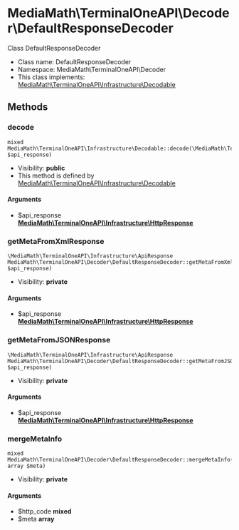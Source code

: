 MediaMath\TerminalOneAPI\Decoder\DefaultResponseDecoder
===============

Class DefaultResponseDecoder




* Class name: DefaultResponseDecoder
* Namespace: MediaMath\TerminalOneAPI\Decoder
* This class implements: [MediaMath\TerminalOneAPI\Infrastructure\Decodable](MediaMath-TerminalOneAPI-Infrastructure-Decodable.md)






Methods
-------


### decode

    mixed MediaMath\TerminalOneAPI\Infrastructure\Decodable::decode(\MediaMath\TerminalOneAPI\Infrastructure\HttpResponse $api_response)





* Visibility: **public**
* This method is defined by [MediaMath\TerminalOneAPI\Infrastructure\Decodable](MediaMath-TerminalOneAPI-Infrastructure-Decodable.md)


#### Arguments
* $api_response **[MediaMath\TerminalOneAPI\Infrastructure\HttpResponse](MediaMath-TerminalOneAPI-Infrastructure-HttpResponse.md)**



### getMetaFromXmlResponse

    \MediaMath\TerminalOneAPI\Infrastructure\ApiResponse MediaMath\TerminalOneAPI\Decoder\DefaultResponseDecoder::getMetaFromXmlResponse(\MediaMath\TerminalOneAPI\Infrastructure\HttpResponse $api_response)





* Visibility: **private**


#### Arguments
* $api_response **[MediaMath\TerminalOneAPI\Infrastructure\HttpResponse](MediaMath-TerminalOneAPI-Infrastructure-HttpResponse.md)**



### getMetaFromJSONResponse

    \MediaMath\TerminalOneAPI\Infrastructure\ApiResponse MediaMath\TerminalOneAPI\Decoder\DefaultResponseDecoder::getMetaFromJSONResponse(\MediaMath\TerminalOneAPI\Infrastructure\HttpResponse $api_response)





* Visibility: **private**


#### Arguments
* $api_response **[MediaMath\TerminalOneAPI\Infrastructure\HttpResponse](MediaMath-TerminalOneAPI-Infrastructure-HttpResponse.md)**



### mergeMetaInfo

    mixed MediaMath\TerminalOneAPI\Decoder\DefaultResponseDecoder::mergeMetaInfo($http_code, array $meta)





* Visibility: **private**


#### Arguments
* $http_code **mixed**
* $meta **array**


